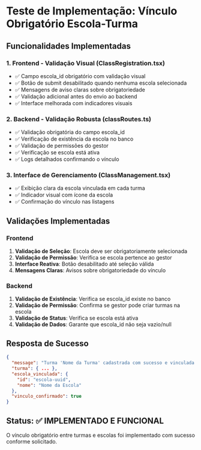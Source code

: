 # Teste de Implementação: Vínculo Obrigatório Escola-Turma

## Funcionalidades Implementadas

### 1. Frontend - Validação Visual (ClassRegistration.tsx)
- ✅ Campo escola_id obrigatório com validação visual
- ✅ Botão de submit desabilitado quando nenhuma escola selecionada
- ✅ Mensagens de aviso claras sobre obrigatoriedade
- ✅ Validação adicional antes do envio ao backend
- ✅ Interface melhorada com indicadores visuais

### 2. Backend - Validação Robusta (classRoutes.ts)
- ✅ Validação obrigatória do campo escola_id
- ✅ Verificação de existência da escola no banco
- ✅ Validação de permissões do gestor
- ✅ Verificação se escola está ativa
- ✅ Logs detalhados confirmando o vínculo

### 3. Interface de Gerenciamento (ClassManagement.tsx)
- ✅ Exibição clara da escola vinculada em cada turma
- ✅ Indicador visual com ícone da escola
- ✅ Confirmação do vínculo nas listagens

## Validações Implementadas

### Frontend
1. **Validação de Seleção**: Escola deve ser obrigatoriamente selecionada
2. **Validação de Permissão**: Verifica se escola pertence ao gestor
3. **Interface Reativa**: Botão desabilitado até seleção válida
4. **Mensagens Claras**: Avisos sobre obrigatoriedade do vínculo

### Backend
1. **Validação de Existência**: Verifica se escola_id existe no banco
2. **Validação de Permissão**: Confirma se gestor pode criar turmas na escola
3. **Validação de Status**: Verifica se escola está ativa
4. **Validação de Dados**: Garante que escola_id não seja vazio/null

## Resposta de Sucesso
```json
{
  "message": "Turma 'Nome da Turma' cadastrada com sucesso e vinculada à escola 'Nome da Escola'",
  "turma": { ... },
  "escola_vinculada": {
    "id": "escola-uuid",
    "nome": "Nome da Escola"
  },
  "vinculo_confirmado": true
}
```

## Status: ✅ IMPLEMENTADO E FUNCIONAL

O vínculo obrigatório entre turmas e escolas foi implementado com sucesso conforme solicitado.